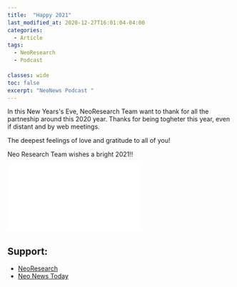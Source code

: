 ```yaml
---
title:  "Happy 2021"
last_modified_at: 2020-12-27T16:01:04-04:00
categories:
  - Article
tags:
  - NeoResearch
  - Podcast

classes: wide  
toc: false
excerpt: "NeoNews Podcast "
---
```


In this New Years's Eve, NeoResearch Team want to thank for all the partneship around this 2020 year.
Thanks for being togheter this year, even if distant and by web meetings.

The deepest feelings of love and gratitude to all of you!

Neo Research Team wishes a bright 2021!!

![MDPI FirstPage](/assets/images/2020_12_NewYear/2020NewYear.pdf)




## Support:
- [NeoResearch](https://neoresearch.io)
- [Neo News Today](https://neonewstoday.com/news/)
